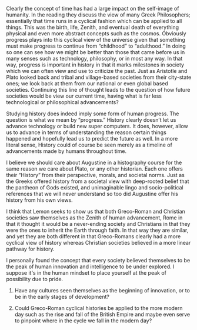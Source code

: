 Clearly the concept of time has had a large impact on the self-image of humanity. In the reading they discuss the view of many Greek Philosophers; essentially that time runs in a cyclical fashion which can be applied to all things. This was the birth, life, Zenith, and eventual death of everything physical and even more abstract concepts such as the cosmos. Obviously progress plays into this cyclical view of the universe given that something must make progress to continue from “childhood” to “adulthood.” In doing so one can see how we might be better than those that came before us in many senses such as technology, philosophy, or in most any way. In that way, progress is important in history in that it marks milestones in society which we can often view and use to criticize the past. Just as Aristotle and Plato looked back and tribal and village-based societies from their city-state ones; we look back at them from our national or even global based societies. Continuing this line of thought leads to the question of how future societies would be view our current time, having what is far less technological or philosophical advancements? 

 

Studying history does indeed imply some form of human progress. The question is what we mean by “progress.” History clearly doesn’t let us advance technology or build new super computers. It does, however, allow us to advance in terms of understanding the reason certain things happened and hopefully lead us to predict the future as well. In a more literal sense, History could of course be seen merely as a timeline of advancements made by humans throughout time.  

 

I believe we should care about Augustine in a histography course for the same reason we care about Plato, or any other historian. Each one offers their “History” from their perspective, morals, and societal norms. Just as the Greeks offered history from a societal view with deep-rooted belief that the pantheon of Gods existed, and unimaginable lingo and socio-political references that we will never understand so too did Augustine offer his history from his own views.  

 

I think that Lemon seeks to show us that both Greco-Roman and Christian societies saw themselves as the Zenith of human advancement, Rome in that it thought it would be a never-ending society and Christians in that they were the ones to inherit the Earth through faith. In that way they are similar, and yet they are both different in that Greco-Romans clearly had a more cyclical view of history whereas Christian societies believed in a more linear pathway for history.  

 

I personally found the concept that every society believed themselves to be the peak of human innovation and intelligence to be under explored. I suppose it's in the human mindset to place yourself at the peak of possibility due to pride. 

 

1) Have any cultures seen themselves as the beginning of innovation, or to be in the early stages of development? 

 

2) Could Greco-Roman cyclical histories be applied to the more modern day such as the rise and fall of the British Empire and maybe even serve to pinpoint where in the cycle we fall in the modern day? 

  